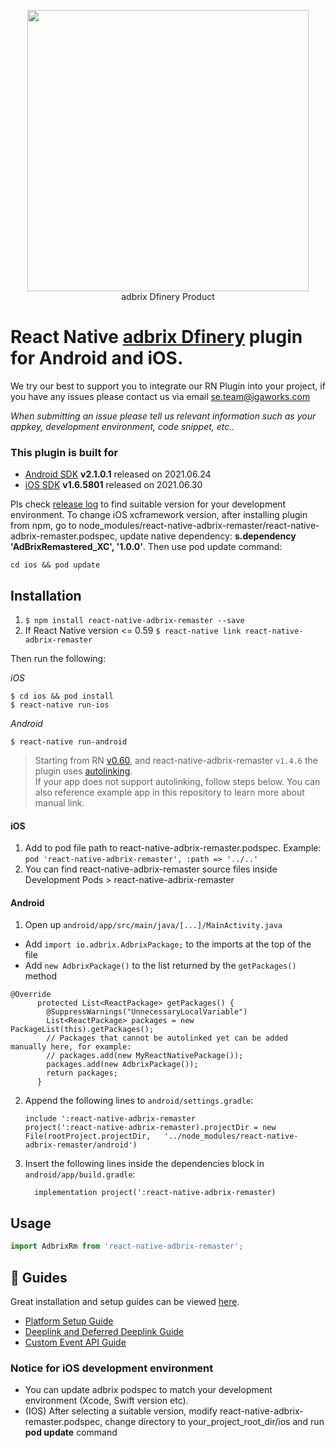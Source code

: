 
<p align="center">
    <img src="https://adbrix.vn/blog/abx-images/2021/07/banner3.jpg"  width="450"><br/>
    adbrix Dfinery Product
</p>

# React Native [adbrix Dfinery](https://console.dfinery.io/) plugin for Android and iOS.

We try our best to support you to integrate our RN Plugin into your project, if you have any issues please contact us via email se.team@igaworks.com

*When submitting an issue please tell us relevant information such as your appkey, development environment, code snippet, etc..*

### This plugin is built for

- [Android SDK](https://help.dfinery.io/hc/ko/articles/360006568493-SDK-Release-Note-Android) **v2.1.0.1** released on 2021.06.24
- [iOS SDK](https://help.dfinery.io/hc/ko/articles/360006568953-SDK-Release-Note-iOS) **v1.6.5801** released on 2021.06.30

> 
Pls check [release log](https://help.dfinery.io/hc/ko/articles/360006568953-SDK-Release-Note-iOS) to find suitable version for your development environment.
To change iOS xcframework version, after installing plugin from npm, go to node_modules/react-native-adbrix-remaster/react-native-adbrix-remaster.podspec, update native dependency:  **s.dependency 'AdBrixRemastered_XC', '1.0.0'**. Then use pod update command:
```
cd ios && pod update
```

## Installation

1. `$ npm install react-native-adbrix-remaster --save`
2. If React Native version <= 0.59
`$ react-native link react-native-adbrix-remaster`

Then run the following:

*iOS*
```
$ cd ios && pod install
$ react-native run-ios
```

*Android*
```
$ react-native run-android
```

> Starting from RN [v0.60](https://facebook.github.io/react-native/blog/2019/07/03/version-60), and react-native-adbrix-remaster `v1.4.6` the plugin uses [autolinking](https://github.com/react-native-community/cli/blob/master/docs/autolinking.md). <br/>
If your app does not support autolinking, follow steps below. You can also reference example app in this repository to learn more about manual link.

#### iOS

1. Add to pod file path to react-native-adbrix-remaster.podspec. Example: `pod 'react-native-adbrix-remaster', :path => '../..'`
2. You can find react-native-adbrix-remaster source files inside Development Pods > react-native-adbrix-remaster


#### Android

1. Open up `android/app/src/main/java/[...]/MainActivity.java`
  - Add `import io.adbrix.AdbrixPackage;` to the imports at the top of the file
  - Add `new AdbrixPackage()` to the list returned by the `getPackages()` method
  ```
  @Override
        protected List<ReactPackage> getPackages() {
          @SuppressWarnings("UnnecessaryLocalVariable")
          List<ReactPackage> packages = new PackageList(this).getPackages();
          // Packages that cannot be autolinked yet can be added manually here, for example:
          // packages.add(new MyReactNativePackage());
          packages.add(new AdbrixPackage());
          return packages;
        }
  ```
2. Append the following lines to `android/settings.gradle`:
  	```
  	include ':react-native-adbrix-remaster
  	project(':react-native-adbrix-remaster).projectDir = new File(rootProject.projectDir, 	'../node_modules/react-native-adbrix-remaster/android')
  	```
3. Insert the following lines inside the dependencies block in `android/app/build.gradle`:
  	```
      implementation project(':react-native-adbrix-remaster)
  	```



## Usage
```javascript
import AdbrixRm from 'react-native-adbrix-remaster';

```
## 📖 Guides

Great installation and setup guides can be viewed [here](https://help.dfinery.io/hc/en-us/articles/360033981253-Adbrix-Integration-React-Native-).
- [Platform Setup Guide](https://help.dfinery.io/hc/en-us/articles/360033981253-Adbrix-Integration-React-Native-#toc2)
- [Deeplink and Deferred Deeplink Guide](https://help.dfinery.io/hc/en-us/articles/360033981253-Adbrix-Integration-React-Native-#toc5)
- [Custom Event API Guide](https://help.dfinery.io/hc/en-us/articles/360033981253-Adbrix-Integration-React-Native-#toc12)  

### Notice for iOS development environment
  - You can update adbrix podspec to match your development environment (Xcode, Swift version etc). 
  - (IOS) After selecting a suitable version, modify react-native-adbrix-remaster.podspec, change directory to your_project_root_dir/ios and run **pod update** command 
